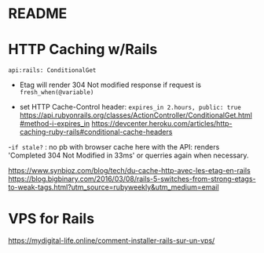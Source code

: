 # README

# HTTP Caching w/Rails

`api:rails: ConditionalGet`

- Etag will render 304 Not modified response if request is `fresh_when(@variable)`

- set HTTP Cache-Control header: `expires_in 2.hours, public: true`
  <https://api.rubyonrails.org/classes/ActionController/ConditionalGet.html#method-i-expires_in>
  <https://devcenter.heroku.com/articles/http-caching-ruby-rails#conditional-cache-headers>

-`if stale?` : no pb with browser cache here with the API: renders 'Completed 304 Not Modified in 33ms' or querries again when necessary.

<https://www.synbioz.com/blog/tech/du-cache-http-avec-les-etag-en-rails>
<https://blog.bigbinary.com/2016/03/08/rails-5-switches-from-strong-etags-to-weak-tags.html?utm_source=rubyweekly&utm_medium=email>

# VPS for Rails

<https://mydigital-life.online/comment-installer-rails-sur-un-vps/>

